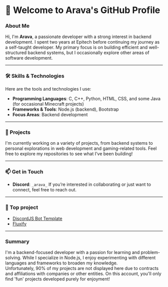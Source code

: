 # 👋 Welcome to Arava's GitHub Profile  

### About Me  
Hi, I'm **Arava**, a passionate developer with a strong interest in backend development. I spent two years at Epitech before continuing my journey as a self-taught developer. My primary focus is on building efficient and well-structured backend systems, but I occasionally explore other areas of software development.  

---

### 🛠️ Skills & Technologies  
Here are the tools and technologies I use:  
- **Programming Languages**: C, C++, Python, HTML, CSS, and some Java (for occasional Minecraft projects)  
- **Frameworks & Tools**: Node.js (backend), Bootstrap  
- **Focus Areas**: Backend development  

---

### 🌟 Projects  
I'm currently working on a variety of projects, from backend systems to personal explorations in web development and gaming-related tools. Feel free to explore my repositories to see what I’ve been building!  

---

### 📫 Get in Touch  
- **Discord**: `_arava_`
If you’re interested in collaborating or just want to connect, feel free to reach out.  

---

### 🚀 Top project  
- [DiscordJS Bot Template](https://github.com/kdeboissy/DiscordBot-Template-V14)  
- [Fluxify](https://github.com/StevenGandon/HUB-Fluxify)  

---

### Summary  
I'm a backend-focused developer with a passion for learning and problem-solving. While I specialize in Node.js, I enjoy experimenting with different languages and frameworks to broaden my knowledge.  
Unfortunately, 90% of my projects are not displayed here due to contracts and affiliations with companies or other entities. On this account, you'll only find 'fun' projects developed purely for enjoyment!  
